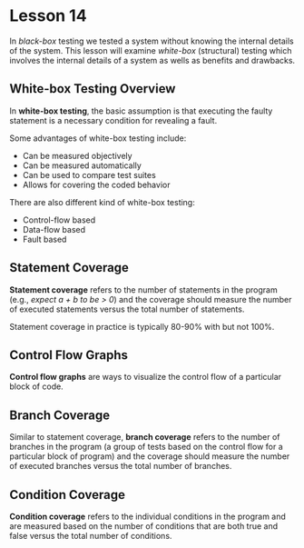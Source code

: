 # Lesson 14

In _black-box_ testing we tested a system without knowing the internal details of the system. This lesson will examine _white-box_ (structural) testing which involves the internal details of a system as wells as benefits and drawbacks.

## White-box Testing Overview

In **white-box testing**, the basic assumption is that executing the faulty statement is a necessary condition for revealing a fault.

Some advantages of white-box testing include:

- Can be measured objectively
- Can be measured automatically
- Can be used to compare test suites
- Allows for covering the coded behavior

There are also different kind of white-box testing:

- Control-flow based
- Data-flow based
- Fault based

## Statement Coverage

**Statement coverage** refers to the number of statements in the program (e.g., _expect a + b to be > 0_) and the coverage should measure the number of executed statements versus the total number of statements.

Statement coverage in practice is typically 80-90% with but not 100%.

## Control Flow Graphs

**Control flow graphs** are ways to visualize the control flow of a particular block of code.

## Branch Coverage

Similar to statement coverage, **branch coverage** refers to the number of branches in the program (a group of tests based on the control flow for a particular block of program) and the coverage should measure the number of executed branches versus the total number of branches.

## Condition Coverage

**Condition coverage** refers to the individual conditions in the program and are measured based on the number of conditions that are both true and false versus the total number of conditions.
